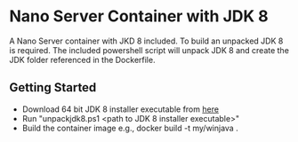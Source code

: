 # Nano Server Container with JDK 8
A Nano Server container with JKD 8 included. To build an unpacked JDK 8 is required. The included powershell script will unpack JDK 8 and create the JDK folder referenced in the Dockerfile.


## Getting Started

- Download 64 bit JDK 8 installer executable from [here](http://www.oracle.com/technetwork/java/javase/downloads/jdk8-downloads-2133151.html)
- Run "unpackjdk8.ps1 <path to JDK 8 installer executable>"
- Build the container image e.g., docker build -t my/winjava .

